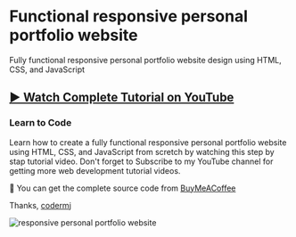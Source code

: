 # Functional responsive personal portfolio website
Fully functional responsive personal portfolio website design using HTML, CSS, and JavaScript

## [▶️ Watch Complete Tutorial on YouTube](https://youtu.be/M8jCxWH2zPI)
### Learn to Code

Learn how to create a fully functional responsive personal portfolio website using HTML, CSS, and JavaScript from scretch by watching this step by stap tutorial video. Don't forget to Subscribe to my YouTube channel for getting more web development tutorial videos.

💝 You can get the complete source code from [BuyMeACoffee](https://www.buymeacoffee.com/codermj/e/197293)

Thanks,
[codermj](https://www.youtube.com/@thecodermj/)

![responsive personal portfolio website](https://github.com/mjshofy/responsive-portfolio-website-creatify/assets/76812554/9f96745a-db89-4b3a-8691-412d88e2db4a)
